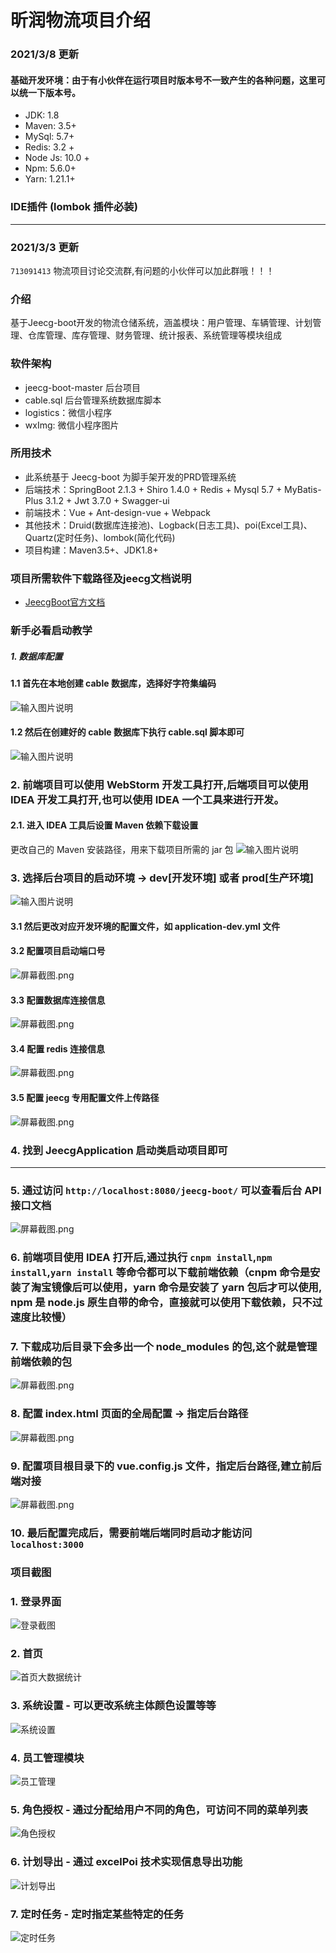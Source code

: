 # 昕润物流项目介绍

### 2021/3/8 更新
#### 基础开发环境：由于有小伙伴在运行项目时版本号不一致产生的各种问题，这里可以统一下版本号。
- JDK: 1.8
- Maven: 3.5+
- MySql: 5.7+
- Redis: 3.2 +
- Node Js: 10.0 +
- Npm: 5.6.0+
- Yarn: 1.21.1+
### IDE插件 (lombok 插件必装)
<hr/>

### 2021/3/3 更新
`713091413` 物流项目讨论交流群,有问题的小伙伴可以加此群哦！！！

### 介绍
基于Jeecg-boot开发的物流仓储系统，涵盖模块：用户管理、车辆管理、计划管理、仓库管理、库存管理、财务管理、统计报表、系统管理等模块组成

### 软件架构
- jeecg-boot-master 后台项目
- cable.sql 后台管理系统数据库脚本
- logistics：微信小程序
- wxImg: 微信小程序图片

### 所用技术
- 此系统基于 Jeecg-boot 为脚手架开发的PRD管理系统
- 后端技术：SpringBoot 2.1.3 + Shiro 1.4.0 + Redis + Mysql 5.7 + MyBatis-Plus 3.1.2 + Jwt 3.7.0 + Swagger-ui
- 前端技术：Vue + Ant-design-vue + Webpack
- 其他技术：Druid(数据库连接池)、Logback(日志工具)、poi(Excel工具)、Quartz(定时任务)、lombok(简化代码)
- 项目构建：Maven3.5+、JDK1.8+

### 项目所需软件下载路径及jeecg文档说明
- [JeecgBoot官方文档](http://jeecg-boot.mydoc.io/)

### 新手必看启动教学
##### 1. 数据库配置
#### 1.1 首先在本地创建 cable 数据库，选择好字符集编码
![输入图片说明](https://images.gitee.com/uploads/images/2020/1123/134217_192e4886_5459645.jpeg "1606109571(1).jpg")
#### 1.2 然后在创建好的 cable 数据库下执行 cable.sql 脚本即可
![输入图片说明](https://images.gitee.com/uploads/images/2020/1123/134333_0de565fa_5459645.jpeg "1606109947(1).jpg")
### 2. 前端项目可以使用 WebStorm 开发工具打开,后端项目可以使用 IDEA 开发工具打开,也可以使用 IDEA 一个工具来进行开发。
#### 2.1. 进入 IDEA 工具后设置 Maven 依赖下载设置
更改自己的 Maven 安装路径，用来下载项目所需的 jar 包
![输入图片说明](https://images.gitee.com/uploads/images/2020/0908/162303_6d442bd7_5459645.jpeg "2.jpg")
### 3. 选择后台项目的启动环境 -> dev[开发环境] 或者 prod[生产环境]
![输入图片说明](https://images.gitee.com/uploads/images/2020/0908/162540_75a31d7f_5459645.png "3.png")
#### 3.1 然后更改对应开发环境的配置文件，如 application-dev.yml 文件
#### 3.2 配置项目启动端口号
![](https://images.gitee.com/uploads/images/2020/0908/163026_f58e544f_5459645.png "屏幕截图.png")
#### 3.3 配置数据库连接信息
![](https://images.gitee.com/uploads/images/2020/0908/163137_81f31777_5459645.png "屏幕截图.png")
#### 3.4 配置 redis 连接信息
![](https://images.gitee.com/uploads/images/2020/0908/163257_ec9d7035_5459645.png "屏幕截图.png")
#### 3.5 配置 jeecg 专用配置文件上传路径
![](https://images.gitee.com/uploads/images/2020/0908/163408_f590b880_5459645.png "屏幕截图.png")
### 4. 找到 JeecgApplication 启动类启动项目即可

<hr>

### 5. 通过访问 `http://localhost:8080/jeecg-boot/` 可以查看后台 API 接口文档
![](https://images.gitee.com/uploads/images/2020/0908/164142_770af197_5459645.png "屏幕截图.png")
### 6. 前端项目使用 IDEA 打开后,通过执行 `cnpm install`,`npm install`,`yarn install` 等命令都可以下载前端依赖（cnpm 命令是安装了淘宝镜像后可以使用，yarn 命令是安装了 yarn 包后才可以使用, npm 是 node.js 原生自带的命令，直接就可以使用下载依赖，只不过速度比较慢）
### 7. 下载成功后目录下会多出一个 node_modules 的包,这个就是管理前端依赖的包
![](https://images.gitee.com/uploads/images/2020/0908/164349_05bb9650_5459645.png "屏幕截图.png")
### 8. 配置 index.html 页面的全局配置 -> 指定后台路径
![](https://images.gitee.com/uploads/images/2020/0908/164608_ca257c76_5459645.png "屏幕截图.png")
### 9. 配置项目根目录下的 vue.config.js 文件，指定后台路径,建立前后端对接
![](https://images.gitee.com/uploads/images/2020/0908/164711_39ac879c_5459645.png "屏幕截图.png")
### 10. 最后配置完成后，需要前端后端同时启动才能访问 `localhost:3000` 

### 项目截图
### 1. 登录界面
![登录截图](https://images.gitee.com/uploads/images/2020/0628/192351_69d1a279_5459645.jpeg "1.jpg")
### 2. 首页
![首页大数据统计](https://images.gitee.com/uploads/images/2020/0916/184700_11bea32e_5459645.png "屏幕截图.png")
### 3. 系统设置 - 可以更改系统主体颜色设置等等
![系统设置](https://images.gitee.com/uploads/images/2020/0829/131611_5c8e13e6_5459645.jpeg "系统设置.jpg")
### 4. 员工管理模块 
![员工管理](https://images.gitee.com/uploads/images/2020/0829/131638_4fd807ec_5459645.jpeg "员工管理.jpg")
### 5. 角色授权 - 通过分配给用户不同的角色，可访问不同的菜单列表
![角色授权](https://images.gitee.com/uploads/images/2020/0829/131718_1e498bac_5459645.jpeg "角色授权.jpg")
### 6. 计划导出 - 通过 excelPoi 技术实现信息导出功能
![计划导出](https://images.gitee.com/uploads/images/2020/0829/131754_11c8c927_5459645.jpeg "计划导出.jpg")
### 7. 定时任务 - 定时指定某些特定的任务
![定时任务](https://images.gitee.com/uploads/images/2020/0829/131834_ebdb6126_5459645.jpeg "定时任务.jpg")
